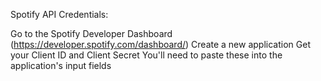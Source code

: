 Spotify API Credentials:

Go to the Spotify Developer Dashboard (https://developer.spotify.com/dashboard/)
Create a new application
Get your Client ID and Client Secret
You'll need to paste these into the application's input fields
